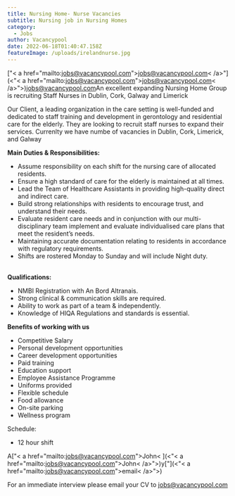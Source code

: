 ```yaml
---
title: Nursing Home- Nurse Vacancies
subtitle: Nursing job in Nursing Homes
category:
  - Jobs
author: Vacancypool
date: 2022-06-18T01:40:47.158Z
featureImage: /uploads/irelandnurse.jpg
---
```

["< a href="mailto:jobs@vacancypool.com">jobs@vacancypool.com< /a>"](<"< a href="mailto:jobs@vacancypool.com">jobs@vacancypool.com< /a>">)[jobs@vacancypool.com](jobs@vacancypool.com)An excellent expanding Nursing Home Group is recruiting Staff Nurses in Dublin, Cork, Galway and Limerick

Our Client, a leading organization in the care setting is well-funded and dedicated to staff training and development in gerontology and residential care for the elderly. They are looking to recruit staff nurses to expand their services. Currenlty we have numbe of vacancies in Dublin, Cork, Limerick, and Galway

**Main Duties & Responsibilities:**

* Assume responsibility on each shift for the nursing care of allocated residents.
* Ensure a high standard of care for the elderly is maintained at all times.
* Lead the Team of Healthcare Assistants in providing high-quality direct and indirect care.
* Build strong relationships with residents to encourage trust, and understand their needs.
* Evaluate resident care needs and in conjunction with our multi-disciplinary team implement and evaluate individualised care plans that meet the resident’s needs.
* Maintaining accurate documentation relating to residents in accordance with regulatory requirements.
* Shifts are rostered Monday to Sunday and will include Night duty.

\
**Qualifications:**

* NMBI Registration with An Bord Altranais.
* Strong clinical & communication skills are required.
* Ability to work as part of a team & independently.
* Knowledge of HIQA Regulations and standards is essential.

**Benefits of working with us**

* Competitive Salary
* Personal development opportunities
* Career development opportunities
* Paid training
* Education support
* Employee Assistance Programme
* Uniforms provided
* Flexible schedule
* Food allowance
* On-site parking
* Wellness program

Schedule:

* 12 hour shift

A["< a href="mailto:jobs@vacancypool.com">John< ](<"< a href="mailto:jobs@vacancypool.com">John< /a>">)y["](<"< a href="mailto:jobs@vacancypool.com">email< /a>">)

For an immediate interview please email your CV to jobs@vacancypool.com